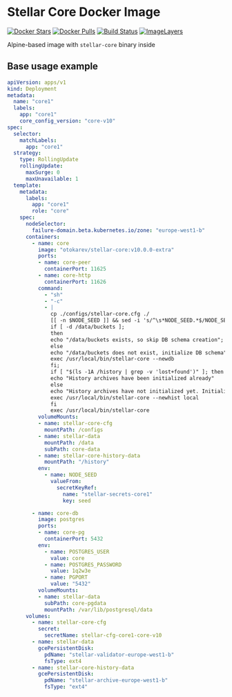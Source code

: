 # Stellar Core Docker Image

[![Docker Stars](https://img.shields.io/docker/stars/otokarev/stellar-core.svg)](https://hub.docker.com/r/otokarev/stellar-core/)
[![Docker Pulls](https://img.shields.io/docker/pulls/otokarev/stellar-core.svg)](https://hub.docker.com/r/otokarev/stellar-core/)
[![Build Status](https://travis-ci.org/otokarev/docker-stellar-core.svg?branch=bare)](https://travis-ci.org/otokarev/docker-stellar-core/)
[![ImageLayers](https://images.microbadger.com/badges/image/otokarev/stellar-core.svg)](https://microbadger.com/#/images/otokarev/stellar-core)

Alpine-based image with `stellar-core` binary inside

## Base usage example

```yaml
apiVersion: apps/v1
kind: Deployment
metadata:
  name: "core1"
  labels:
    app: "core1"
    core_config_version: "core-v10"
spec:
  selector:
    matchLabels:
      app: "core1"
  strategy:
    type: RollingUpdate
    rollingUpdate:
      maxSurge: 0
      maxUnavailable: 1
  template:
    metadata:
      labels:
        app: "core1"
        role: "core"
    spec:
      nodeSelector:
        failure-domain.beta.kubernetes.io/zone: "europe-west1-b"
      containers:
        - name: core
          image: "otokarev/stellar-core:v10.0.0-extra"
          ports:
          - name: core-peer
            containerPort: 11625
          - name: core-http
            containerPort: 11626
          command:
            - "sh"
            - "-c"
            - |
              cp ./configs/stellar-core.cfg ./
              [[ -n $NODE_SEED ]] && sed -i 's/^\s*NODE_SEED.*$/NODE_SEED="'$NODE_SEED'"/' /stellar-core.cfg || true;
              if [ -d /data/buckets ];
              then
              echo "/data/buckets exists, so skip DB schema creation";
              else
              echo "/data/buckets does not exist, initialize DB schema";
              exec /usr/local/bin/stellar-core --newdb
              fi;
              if [ "$(ls -1A /history | grep -v 'lost+found')" ]; then
              echo "History archives have been initialized already"
              else
              echo "History archives have not initialized yet. Initialize it."
              exec /usr/local/bin/stellar-core --newhist local
              fi
              exec /usr/local/bin/stellar-core
          volumeMounts:
          - name: stellar-core-cfg
            mountPath: /configs
          - name: stellar-data
            mountPath: /data
            subPath: core-data
          - name: stellar-core-history-data
            mountPath: "/history"
          env:
            - name: NODE_SEED
              valueFrom:
                secretKeyRef:
                  name: "stellar-secrets-core1"
                  key: seed

        - name: core-db
          image: postgres
          ports:
          - name: core-pg
            containerPort: 5432
          env:
            - name: POSTGRES_USER
              value: core
            - name: POSTGRES_PASSWORD
              value: 1q2w3e
            - name: PGPORT
              value: "5432"
          volumeMounts:
          - name: stellar-data
            subPath: core-pgdata
            mountPath: /var/lib/postgresql/data
      volumes:
        - name: stellar-core-cfg
          secret:
            secretName: stellar-cfg-core1-core-v10
        - name: stellar-data
          gcePersistentDisk:
            pdName: "stellar-validator-europe-west1-b"
            fsType: ext4
        - name: stellar-core-history-data
          gcePersistentDisk:
            pdName: "stellar-archive-europe-west1-b"
            fsType: "ext4"
```
